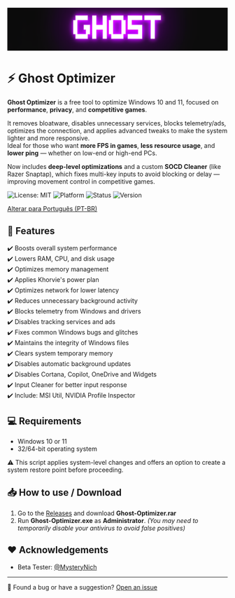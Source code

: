 ![Logo](https://github.com/louzkk/Ghost-Optimizer/blob/e70941415963195a2192215ff950054b26ade25b/Resources/newbanner.png)

# ⚡ Ghost Optimizer

**Ghost Optimizer** is a free tool to optimize Windows 10 and 11, focused on **performance**, **privacy**, and **competitive games**.

It removes bloatware, disables unnecessary services, blocks telemetry/ads, optimizes the connection, and applies advanced tweaks to make the system lighter and more responsive.  
Ideal for those who want **more FPS in games**, **less resource usage**, and **lower ping** — whether on low-end or high-end PCs.

Now includes **deep-level optimizations** and a custom **SOCD Cleaner** (like Razer Snaptap), which fixes multi-key inputs to avoid blocking or delay — improving movement control in competitive games.

![License: MIT](https://img.shields.io/badge/License-MIT-yellow.svg) 
![Platform](https://img.shields.io/badge/platform-Windows-blue) 
![Status](https://img.shields.io/badge/status-beta-red) 
![Version](https://img.shields.io/badge/version-3.0.0-blue) 

[Alterar para Português (PT-BR)](README.ptbr.md)

## 🚀 Features

✔️ Boosts overall system performance   
✔️ Lowers RAM, CPU, and disk usage   
✔️ Optimizes memory management    
✔️ Applies Khorvie's power plan   
✔️ Optimizes network for lower latency   
✔️ Reduces unnecessary background activity   
✔️ Blocks telemetry from Windows and drivers   
✔️ Disables tracking services and ads   
✔️ Fixes common Windows bugs and glitches   
✔️ Maintains the integrity of Windows files    
✔️ Clears system temporary memory   
✔️ Disables automatic background updates   
✔️ Disables Cortana, Copilot, OneDrive and Widgets   
✔️ Input Cleaner for better input response  
✔️ Include: MSI Util, NVIDIA Profile Inspector   

## 💻 Requirements

- Windows 10 or 11  
- 32/64-bit operating system  

⚠️ This script applies system-level changes and offers an option to create a system restore point before proceeding.

## 📥 How to use / Download

1. Go to the [Releases](https://github.com/louzkk/Ghost-Optimizer/releases) and download **Ghost-Optimizer.rar**  
2. Run **Ghost-Optimizer.exe** as **Administrator**.
   *(You may need to temporarily disable your antivirus to avoid false positives)*

## ❤️ Acknowledgements

- Beta Tester: [@MysteryNich](https://github.com/MysteryNich)

---

💬 Found a bug or have a suggestion? [Open an issue](https://github.com/louzkk/Ghost-Optimizer/issues)
